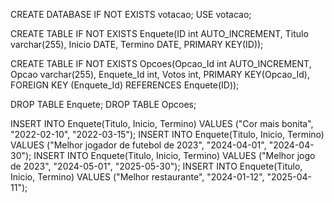 CREATE DATABASE IF NOT EXISTS votacao;
USE votacao;

CREATE TABLE IF NOT EXISTS Enquete(ID int AUTO_INCREMENT, Titulo varchar(255), Inicio DATE, Termino DATE, PRIMARY KEY(ID));

CREATE TABLE IF NOT EXISTS Opcoes(Opcao_Id int AUTO_INCREMENT, Opcao varchar(255), Enquete_Id int, Votos int, PRIMARY KEY(Opcao_Id), FOREIGN KEY (Enquete_Id) REFERENCES Enquete(ID));

DROP TABLE Enquete;
DROP TABLE Opcoes;

INSERT INTO Enquete(Titulo, Inicio, Termino) VALUES ("Cor mais bonita", "2022-02-10", "2022-03-15");
INSERT INTO Enquete(Titulo, Inicio, Termino) VALUES ("Melhor jogador de futebol de 2023", "2024-04-01", "2024-04-30");
INSERT INTO Enquete(Titulo, Inicio, Termino) VALUES ("Melhor jogo de 2023", "2024-05-01", "2025-05-30");
INSERT INTO Enquete(Titulo, Inicio, Termino) VALUES ("Melhor restaurante", "2024-01-12", "2025-04-11");
